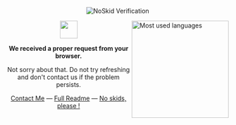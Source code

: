 <p align="center">
	 <img src="https://noskid.today/badge/100x30/?repo=douxxtech/douxxtech" alt="NoSkid Verification">
</p>

<a href="#"><img align="right" src="https://github-readme-stats.vercel.app/api/top-langs/?username=douxxtech&langs_count=10&v=174&theme=dark&layout=compact&hide_border=true&bg_color=0D1117" height="220px" alt="Most used languages"></a>

<p align="center">
	 <a href="#"><img width="40" src="https://github.githubassets.com/images/mona-loading-default.gif"></a>
</p>
<p align="center"><b>We received a proper request from your browser.</b></p>
<p align="center">Not sorry about that. Do not try refreshing and don't contact us if the problem persists.</p>
<p align="center">
	 <a href="https://douxx.tech">Contact Me</a> —
	 <a href="README_FULL.md">Full Readme</a> —
	 <a href="https://noskid.today">No skids, please !</a>
</p>

<br /><br />

<!--taken from https://github.com/theMackabu/theMackabu/-->
